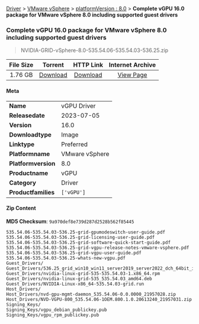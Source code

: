 
[Driver](/README.md)  >  [VMware vSphere](/index/Driver/VMware_vSphere.md)  >  [platformVersion : 8.0](/index/Driver/VMware_vSphere/8.0.md)  >  **Complete vGPU 16.0 package for VMware vSphere 8.0 including supported guest drivers**


###    Complete vGPU 16.0 package for VMware vSphere 8.0 including supported guest drivers

> NVIDIA-GRID-vSphere-8.0-535.54.06-535.54.03-536.25.zip   


| **File Size** | **Torrent**  | **HTTP Link** | **Internet Archive** |
|:-------------:|:------------:|:-------------:|:--------------------:|
| 1.76 GB |  [Download](https://archive.org/download/nvgpu_NVIDIA-GRID-vSphere-8.0-535.54.06-535.54.03-536.25.zip/nvgpu_NVIDIA-GRID-vSphere-8.0-535.54.06-535.54.03-536.25.zip_archive.torrent)       | [Download](https://archive.org/compress/nvgpu_NVIDIA-GRID-vSphere-8.0-535.54.06-535.54.03-536.25.zip) | [View Page](https://archive.org/details/nvgpu_NVIDIA-GRID-vSphere-8.0-535.54.06-535.54.03-536.25.zip)       |

#### Meta

<table>
<tr><td><strong>Name</strong></td><td>vGPU Driver</td></tr>
<tr><td><strong>Releasedate</strong></td><td>2023-07-05</td></tr>
<tr><td><strong>Version</strong></td><td>16.0</td></tr>
<tr><td><strong>Downloadtype</strong></td><td>Image</td></tr>
<tr><td><strong>Linktype</strong></td><td>Preferred</td></tr>
<tr><td><strong>Platformname</strong></td><td>VMware vSphere</td></tr>
<tr><td><strong>Platformversion</strong></td><td>8.0</td></tr>
<tr><td><strong>Productname</strong></td><td>vGPU</td></tr>
<tr><td><strong>Category</strong></td><td>Driver</td></tr>
<tr><td><strong>Productfamilies</strong></td><td><code>['vGPU']</code></td></tr>
</table>

#### Zip Content

**MD5 Checksum**: `9a970def8e739d287d2528b562f85445`

```text
535.54.06-535.54.03-536.25-grid-gpumodeswitch-user-guide.pdf
535.54.06-535.54.03-536.25-grid-licensing-user-guide.pdf
535.54.06-535.54.03-536.25-grid-software-quick-start-guide.pdf
535.54.06-535.54.03-536.25-grid-vgpu-release-notes-vmware-vsphere.pdf
535.54.06-535.54.03-536.25-grid-vgpu-user-guide.pdf
535.54.06-535.54.03-536.25-whats-new-vgpu.pdf
Guest_Drivers/
Guest_Drivers/536.25_grid_win10_win11_server2019_server2022_dch_64bit_international.exe
Guest_Drivers/nvidia-linux-grid-535-535.54.03-1.x86_64.rpm
Guest_Drivers/nvidia-linux-grid-535_535.54.03_amd64.deb
Guest_Drivers/NVIDIA-Linux-x86_64-535.54.03-grid.run
Host_Drivers/
Host_Drivers/nvd-gpu-mgmt-daemon_535.54.06-0.0.0000_21957028.zip
Host_Drivers/NVD-VGPU-800_535.54.06-1OEM.800.1.0.20613240_21957031.zip
Signing_Keys/
Signing_Keys/vgpu_debian_publickey.pub
Signing_Keys/vgpu_rpm_publickey.pub
```